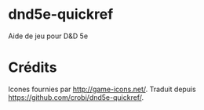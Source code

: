 dnd5e-quickref
==============

Aide de jeu pour D&amp;D 5e


Crédits
=======

Icones fournies par http://game-icons.net/.
Traduit depuis https://github.com/crobi/dnd5e-quickref/.
